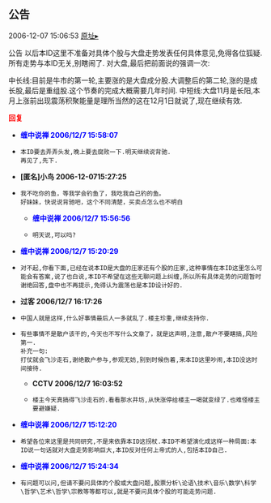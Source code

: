 ## 公告
2006-12-07 15:06:53
[原址▸](http://www.fxgan.com/chan_time/2006_07_12/415.htm)



 公告
    以后本ID这里不准备对具体个股与大盘走势发表任何具体意见,免得各位狐疑.所有走势与本ID无关,别瞎闹了.
    对大盘,最后把前面说的强调一次:


 中长线:目前是牛市的第一轮,主要涨的是大盘成分股.大调整后的第二轮,涨的是成长股,最后是重组股.这个节奏的完成大概需要几年时间.
    中短线:大盘11月是长阳,本月上涨前出现震荡积聚能量是理所当然的这在12月1日就说了,现在继续有效.





<font color='red'>**回复**</font>


- <font color='blue'>**缠中说禅 2006/12/7 15:58:07**</font>
- ```
  本ID要去弄弄头发,晚上要去腐败一下.明天继续说背驰.
  再见了,先下.
  ```
- **[匿名]小鸟 2006-12-0715:27:25**
- ```
  我不吃你的鱼，等我学会钓鱼了，我吃我自己钓的鱼。
  好妹妹，快说说背驰吧，这个不同清楚，买卖点怎么也不明白
  ```
   - <font color='blue'>**缠中说禅 2006/12/7 15:56:56**</font>
   - ```
     明天说,可以吗?
     ```
- <font color='blue'>**缠中说禅 2006/12/7 15:20:29**</font>
- ```
  对不起,你看下面,已经在说本ID是大盘的庄家还有个股的庄家,这种事情在本ID这里怎么可能会有答案,说了也白说,本ID不希望在这些无聊问题上纠缠,所以所有具体走势的问题暂时谢绝回答,盘中也不再提示,免得认为震荡也是本ID设计好的.
  ```
- **过客 2006/12/7 16:17:26**
- ```
  中国人就是这样,什么好事情最后人一多就乱了.楼主珍重,继续支持你.
  ```
- ```
  有些事情不是散户该干的,今天也不写什么文章了，就是这声明,注意,散户不要瞎搞,风险第一.
  补充一句:
  打仗就会飞沙走石,谢绝散户参与,参观无妨,别到时候伤着,来本ID这里吵闹,本ID没这时间接待.
  ```
   - **CCTV 2006/12/7 16:03:52**
   - ```
     楼主今天真搞得飞沙走石的.看看那水井坊,从快涨停给楼主一喝就变绿了.也难怪楼主要避嫌疑.
     ```
- <font color='blue'>**缠中说禅 2006/12/7 15:12:20**</font>
- ```
  希望各位来这里是共同研究,不是来依靠本ID这拐杖.本ID不希望演化成这样一种局面:本ID说一句话就对大盘走势影响巨大,本ID反对任何上帝式的人,包括本ID自己.
  ```
- <font color='blue'>**缠中说禅 2006/12/7 15:24:34**</font>
- ```
  有问题可以问,但请不要问具体的个股或大盘问题,股票分析\论语\技术\音乐\数学\科学\哲学\艺术\哲学\宗教等等都可以,就是不要问具体个股的可能走势问题.
  ```
